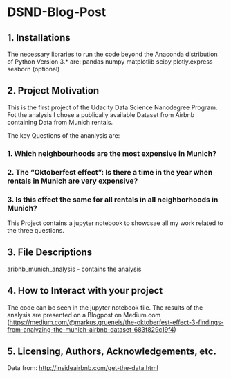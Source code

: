 # DSND-Blog-Post

## 1. Installations

The necessary libraries to run the code beyond the Anaconda distribution of Python Version 3.* are:
pandas
numpy
matplotlib
scipy
plotly.express
seaborn (optional)

## 2. Project Motivation

This is the first project of the Udacity Data Science Nanodegree Program.
Fot the analysis I chose a publically available Dataset from Airbnb containing Data from Munich rentals.

The key Questions of the ananlysis are:
### 1. Which neighbourhoods are the most expensive in Munich?
### 2. The “Oktoberfest effect”: Is there a time in the year when rentals in Munich are very expensive?
### 3. Is this effect the same for all rentals in all neighborhoods in Munich?

This Project contains a jupyter notebook to showcsae all my work related to the three questions.

## 3. File Descriptions

aribnb_munich_analysis - contains the analysis

## 4. How to Interact with your project

The code can be seen in the jupyter notebook file.
The results of the analysis are presented on a Blogpost on Medium.com (https://medium.com/@markus.grueneis/the-oktoberfest-effect-3-findings-from-analyzing-the-munich-airbnb-dataset-683f829c19f4)

## 5. Licensing, Authors, Acknowledgements, etc.

Data from: http://insideairbnb.com/get-the-data.html

